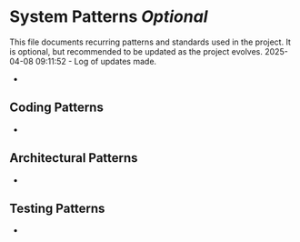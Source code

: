 # System Patterns *Optional*

This file documents recurring patterns and standards used in the project.
It is optional, but recommended to be updated as the project evolves.
2025-04-08 09:11:52 - Log of updates made.

*

## Coding Patterns

*   

## Architectural Patterns

*   

## Testing Patterns

*